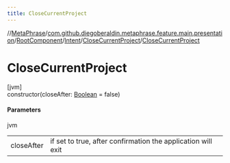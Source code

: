 ```yaml
---
title: CloseCurrentProject
---
```

//[MetaPhrase](../../../../../index.html)/[com.github.diegoberaldin.metaphrase.feature.main.presentation](../../../index.html)/[RootComponent](../../index.html)/[Intent](../index.html)/[CloseCurrentProject](index.html)/[CloseCurrentProject](-close-current-project.html)



# CloseCurrentProject



[jvm]\
constructor(closeAfter: [Boolean](https://kotlinlang.org/api/latest/jvm/stdlib/kotlin/-boolean/index.html) = false)



#### Parameters


jvm

| | |
|---|---|
| closeAfter | if set to true, after confirmation the application will exit |





